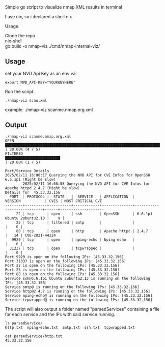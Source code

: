 
Simple go script to visualize nmap XML results in terminal



I use nix, so i declared a shell.nix


Usage:

Clone the repo <br>
nix-shell <br>
go build -o nmap-viz ./cmd/nmap-internal-viz/

## Usage

set your NVD Api Key as an env var
```
export NVD_API-KEY="YOURKEYHERE"
```

Run the script

```
./nmap-viz scan.xml
```

example: ./nmap-viz scanme.nmap.org.xml

## Output

```
./nmap-viz scanme.nmap.org.xml
OPEN                                         ██████████████████████████████████████████████████████████████████████████████████████████████████████                         ] 80.00% (4 / 5)
FILTERED                                         █████████████████████████                                                                                                  ] 20.00% (1 / 5)

Port/Service Details
2025/02/11 16:08:17 Querying the NVD API for CVE Infos for OpenSSH 6.6.1p1 (Might be slow)
        2025/02/11 16:08:55 Querying the NVD API for CVE Infos for Apache httpd 2.4.7 (Might be slow)
Details for  45.33.32.156
  PORT  | PROTOCOL |  STATE   |  SERVICE   | APPLICATION  |          VERSION           | CVES | MOST CRITICAL CVE
--------+----------+----------+------------+--------------+----------------------------+------+--------------------
     22 | tcp      | open     | ssh        | OpenSSH      | 6.6.1p1 Ubuntu 2ubuntu2.13 |    0 |
     25 | tcp      | filtered | smtp       |              |                            |    0 |
     80 | tcp      | open     | http       | Apache httpd | 2.4.7                      |   14 | CVE-2021-44224
   9929 | tcp      | open     | nping-echo | Nping echo   |                            |    0 |
  31337 | tcp      | open     | tcpwrapped |              |                            |    0 |
Port 9929 is open on the following IPs: [45.33.32.156]
Port 31337 is open on the following IPs: [45.33.32.156]
Port 22 is open on the following IPs: [45.33.32.156]
Port 25 is open on the following IPs: [45.33.32.156]
Port 80 is open on the following IPs: [45.33.32.156]
Service ssh@6.6.1p1 Ubuntu 2ubuntu2.13 is running on the following IPs: [45.33.32.156]
Service smtp@ is running on the following IPs: [45.33.32.156]
Service http@2.4.7 is running on the following IPs: [45.33.32.156]
Service nping-echo@ is running on the following IPs: [45.33.32.156]
Service tcpwrapped@ is running on the following IPs: [45.33.32.156]
```

The script will also output a folder named "parsedServices" containing a file for each service and the IPs with
said service running.

```
ls parsedService/
http.txt  nping-echo.txt  smtp.txt  ssh.txt  tcpwrapped.txt

cat parsedService/http.txt
45.33.32.156
```
